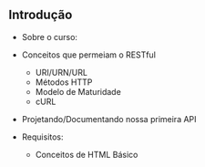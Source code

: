 ## Introdução

* Sobre o curso:

* Conceitos que permeiam o RESTful
    - URI/URN/URL
    - Métodos HTTP
    - Modelo de Maturidade
    - cURL

* Projetando/Documentando nossa primeira API

* Requisitos:
    - Conceitos de HTML Básico